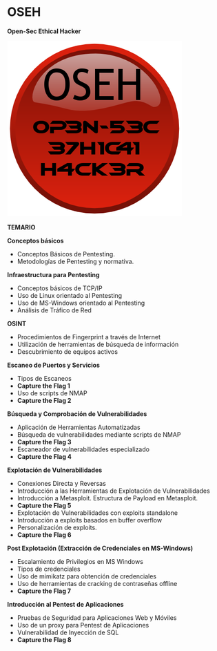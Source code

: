 # OSEH

**Open-Sec Ethical Hacker**

![Image of RedTeamers](https://raw.githubusercontent.com/Open-Sec/OSEH/master/oseh-2010.png)

__TEMARIO__

**Conceptos básicos**
+ Conceptos Básicos de Pentesting.
+ Metodologías de Pentesting y normativa.

**Infraestructura para Pentesting**
+ Conceptos básicos de TCP/IP
+ Uso de Linux orientado al Pentesting
+ Uso de MS-Windows orientado al Pentesting
+ Análisis de Tráfico de Red

**OSINT**
+ Procedimientos de Fingerprint a través de Internet
+ Utilización de herramientas de búsqueda de información
+ Descubrimiento de equipos activos

**Escaneo de Puertos y Servicios**
+ Tipos de Escaneos
+ **Capture the Flag 1**
+ Uso de scripts de NMAP
+ **Capture the Flag 2**

**Búsqueda y Comprobación de Vulnerabilidades**
+ Aplicación de Herramientas Automatizadas
+ Búsqueda de vulnerabilidades mediante scripts de NMAP
+ **Capture the Flag 3**
+ Escaneador de vulnerabilidades especializado
+ **Capture the Flag 4**

**Explotación de Vulnerabilidades**
+ Conexiones Directa y Reversas
+ Introducción a las Herramientas de Explotación de Vulnerabilidades
+ Introducción a Metasploit. Estructura de Payload en Metasploit.
+ **Capture the Flag 5**
+ Explotación de Vulnerabilidades con exploits standalone
+ Introducción a exploits basados en buffer overflow
+ Personalización de exploits.
+ **Capture the Flag 6**

**Post Explotación (Extracción de Credenciales en MS-Windows)**
+ Escalamiento de Privilegios en MS Windows
+ Tipos de credenciales
+ Uso de mimikatz para obtención de credenciales
+ Uso de herramientas de cracking de contraseñas offline
+ **Capture the Flag 7**

**Introducción al Pentest de Aplicaciones**
+ Pruebas de Seguridad para Aplicaciones Web y Móviles
+ Uso de un proxy para Pentest de Aplicaciones
+ Vulnerabilidad de Inyección de SQL
+ **Capture the Flag 8**
